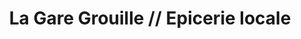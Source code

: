 ---
title: "La Gare Grouille // Epicerie locale"
url: /saint-savinien/la-gare-grouille-epicerie-locale/
shop: commodité
---